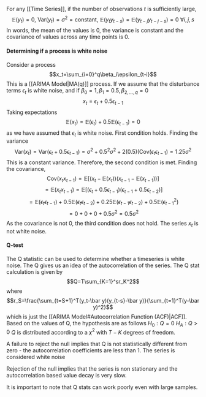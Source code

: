 For any [[Time Series]], if the number of observations $t$ is sufficiently large,$$\mathbb E(y_t)=0,\ \text{Var}(y_t)=\sigma^2=\text{constant},\ \mathbb{E}(y_ty_{t-s})=\mathbb E(y_{t-j}y_{t-j-s})=0\ \forall i,j,s$$In words, the mean of the values is 0, the variance is constant and the covariance of values across any time points is 0.

#### Determining if a process is white noise
Consider a process $$x_t=\sum_{i=0}^q\beta_i\epsilon_{t-i}$$This is a [[ARIMA Model|MA(q)]] process. If we assume that the disturbance terms $\epsilon_t$ is white noise, and if $\beta_0=1, \beta_1=0.5, \beta_{2,\dots,q}=0$
$$x_t=\epsilon_t+0.5\epsilon_{t-1}$$
Taking expectations$$\mathbb E(x_t)=\mathbb E(\epsilon_t)+0.5\mathbb E(\epsilon_{t-1})=0$$as we have assumed that $\epsilon_t$ is white noise. First condition holds. Finding the variance$$\text{Var}(x_t)=\text{Var}(\epsilon_t+0.5\epsilon_{t-1})=\sigma^2+0.5^2\sigma^2+2(0.5)(\text{Cov}(\epsilon_t\epsilon_{t-1})=1.25\sigma^2$$This is a constant variance. Therefore, the second condition is met. Finding the covariance, $$\text{Cov}(x_tx_{t-1})=\mathbb E[(x_t-\mathbb E(x_t))(x_{t-1}-\mathbb E(x_{t-1}))]$$$$=\mathbb E(x_tx_{t-1})=\mathbb E[(\epsilon_t+0.5\epsilon_{t-1})(\epsilon_{t-1}+0.5\epsilon_{t-2})]$$$$=\mathbb E(\epsilon_t\epsilon_{t-1})+0.5\mathbb E(\epsilon_t\epsilon_{t-2})+0.25\mathbb E(\epsilon_{t-1}\epsilon_{t-2})+0.5\mathbb E(\epsilon_{t-1}^2)$$$$=0+0+0+0.5\sigma^2=0.5\sigma^2$$As the covariance is not 0, the third condition does not hold. The series $x_t$ is not white noise.

#### Q-test
The Q statistic can be used to determine whether a timeseries is white noise. The Q gives us an idea of the autocorrelation of the series. The Q stat calculation is given by $$Q=T\sum_{K=1}^sr_K^2$$where $$r_S=\frac{\sum_{t=S+1}^T(y_t-\bar y)(y_{t-s}-\bar y)}{\sum_{t=1}^T(y-\bar y)^2}$$which is just the [[ARIMA Model#Autocorrelation Function (ACF)|ACF]]. Based on the values of Q, the hypothesis are as follows
$H_0: Q=0$
$H_A:Q>0$
$Q$ is distributed according to a $\chi^2$ with $T-K$ degrees of freedom. 

A failure to reject the null implies that Q is not statistically different from zero - the autocorrelation coefficients are less than 1. The series is considered white noise

Rejection of the null implies that the series is non stationary and the autocorrelation based value decay is very slow.

It is important to note that Q stats can work poorly even with large samples.